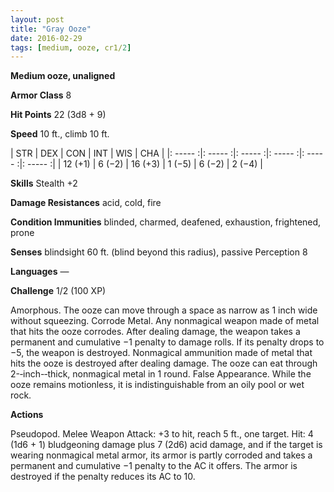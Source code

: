 ```yaml
---
layout: post
title: "Gray Ooze"
date: 2016-02-29
tags: [medium, ooze, cr1/2]
---
```


**Medium ooze, unaligned**

**Armor Class** 8

**Hit Points** 22 (3d8 + 9)

**Speed** 10 ft., climb 10 ft.

|   STR   |   DEX   |   CON   |   INT   |   WIS   |   CHA   |
|: ----- :|: ----- :|: ----- :|: ----- :|: ----- :|: ----- :|
| 12 (+1) | 6 (−2) | 16 (+3) | 1 (−5) | 6 (−2) | 2 (−4) |

**Skills** Stealth +2 

**Damage Resistances** acid, cold, fire 

**Condition Immunities** blinded, charmed, deafened, exhaustion, frightened, prone 

**Senses** blindsight 60 ft. (blind beyond this radius), passive Perception 8 

**Languages** — 

**Challenge** 1/2 (100 XP)

Amorphous. The ooze can move through a space as narrow as 1 inch wide without squeezing. Corrode Metal. Any nonmagical weapon made of metal that hits the ooze corrodes. After dealing damage, the weapon takes a permanent and cumulative −1 penalty to damage rolls. If its penalty drops to −5, the weapon is destroyed. Nonmagical ammunition made of metal that hits the ooze is destroyed after dealing damage. The ooze can eat through 2-­‐inch-­‐thick, nonmagical metal in 1 round. False Appearance. While the ooze remains motionless, it is indistinguishable from an oily pool or wet rock. 

**Actions**

Pseudopod. Melee Weapon Attack: +3 to hit, reach 5 ft., one target. Hit: 4 (1d6 + 1) bludgeoning damage plus 7 (2d6) acid damage, and if the target is wearing nonmagical metal armor, its armor is partly corroded and takes a permanent and cumulative −1 penalty to the AC it offers. The armor is destroyed if the penalty reduces its AC to 10.